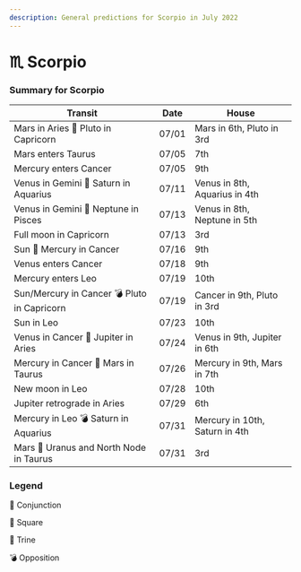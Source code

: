 ```yaml
---
description: General predictions for Scorpio in July 2022
---
```


# ♏ Scorpio

### Summary for Scorpio

| Transit                                     | Date  | House                          |
| ------------------------------------------- | ----- | ------------------------------ |
| Mars in Aries 🔲 Pluto in Capricorn         | 07/01 | Mars in 6th, Pluto in 3rd      |
| Mars enters Taurus                          | 07/05 | 7th                            |
| Mercury enters Cancer                       | 07/05 | 9th                            |
| Venus in Gemini 🔺 Saturn in Aquarius       | 07/11 | Venus in 8th, Aquarius in 4th  |
| Venus in Gemini 🔲 Neptune in Pisces        | 07/13 | Venus in 8th, Neptune in 5th   |
| Full moon in Capricorn                      | 07/13 | 3rd                            |
| Sun 🖤 Mercury in Cancer                    | 07/16 | 9th                            |
| Venus enters Cancer                         | 07/18 | 9th                            |
| Mercury enters Leo                          | 07/19 | 10th                           |
| Sun/Mercury in Cancer 💣 Pluto in Capricorn | 07/19 | Cancer in 9th, Pluto in 3rd    |
| Sun in Leo                                  | 07/23 | 10th                           |
| Venus in Cancer 🔲 Jupiter in Aries         | 07/24 | Venus in 9th, Jupiter in 6th   |
| Mercury in Cancer 🔲 Mars in Taurus         | 07/26 | Mercury in 9th, Mars in 7th    |
| New moon in Leo                             | 07/28 | 10th                           |
| Jupiter retrograde in Aries                 | 07/29 | 6th                            |
| Mercury in Leo 💣 Saturn in Aquarius        | 07/31 | Mercury in 10th, Saturn in 4th |
| Mars 🖤 Uranus and North Node in Taurus     | 07/31 | 3rd                            |





### Legend



🖤 Conjunction

🔲 Square

🔺 Trine

💣 Opposition
